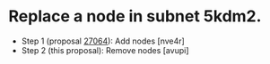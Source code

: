 # Replace a node in subnet 5kdm2.

- Step 1 (proposal [27064](https://dashboard.internetcomputer.org/proposal/27064)): Add nodes [nve4r]
- Step 2 (this proposal): Remove nodes [avupi]
